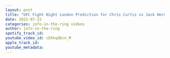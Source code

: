 ```yaml
---
layout: post
title: "UFC Fight Night London Prediction for Chris Curtis vs Jack Hermansson"
date: 2022-07-22
categories: jofo-in-the-ring videos
author: jofo-in-the-ring
spotify_track_id: 
youtube_video_id: cEhhqdbcn_M
apple_track_id: 
youtube_metadata: 
---
```

